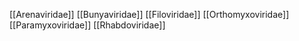 [[Arenaviridae]]
[[Bunyaviridae]]
[[Filoviridae]]
[[Orthomyxoviridae]]
[[Paramyxoviridae]]
[[Rhabdoviridae]]